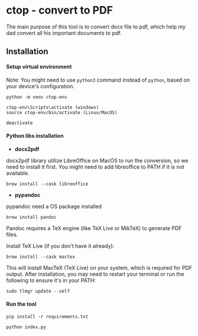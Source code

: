 # ctop - convert to PDF

The main purpose of this tool is to convert docx file to pdf, which help my dad convert all his important documents to pdf.

## Installation
#### Setup virtual environment

Note: You might need to use `python3` command instead of `python`, based on your device's configuration.

```
python -m venv ctop-env

ctop-env\Scripts\activate (windows)
source ctop-env/bin/activate (Linux/MacOS)

deactivate
```

#### Python libs installation
- **docx2pdf**

docx2pdf library utilize LibreOffice on MacOS to run the conversion, so we need to install it first. You might need to add libreoffice to PATH if it is not available.
```
brew install --cask libreoffice
```

- **pypandoc**

pypandoc need a OS package installed
```
brew install pandoc
```
Pandoc requires a TeX engine (like TeX Live or MikTeX) to generate PDF files.

Install TeX Live (if you don't have it already):
```
brew install --cask mactex
```
This will install MacTeX (TeX Live) on your system, which is required for PDF output. After installation, you may need to restart your terminal or run the following to ensure it's in your PATH:
```
sudo tlmgr update --self
```

#### Run the tool
```
pip install -r requirements.txt

python index.py
```